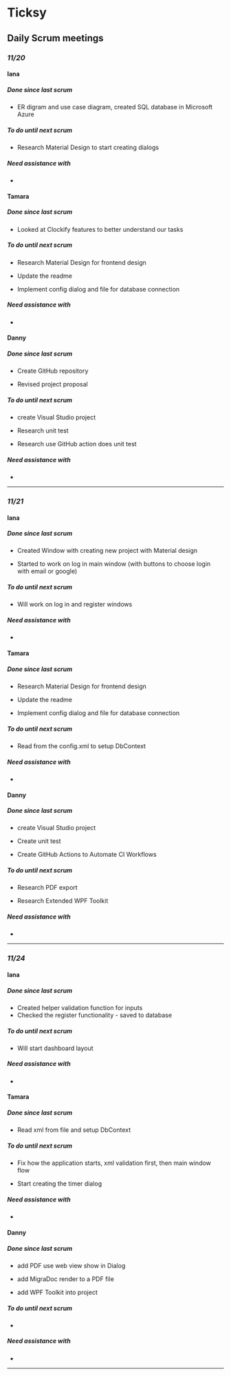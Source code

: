 # Ticksy 

## Daily Scrum meetings 

 

### *11/20* 

#### Iana 

##### Done since last scrum 

- ER digram and use case diagram, created SQL database in Microsoft Azure 

##### To do until next scrum 

- Research Material Design to start creating dialogs 

##### Need assistance with 

- 

 

#### Tamara 

##### Done since last scrum 

- Looked at Clockify features to better understand our tasks 

##### To do until next scrum 

- Research Material Design for frontend design 

- Update the readme 

- Implement config dialog and file for database connection 

##### Need assistance with 

- 

 

#### Danny 

##### Done since last scrum 

- Create GitHub repository 

- Revised project proposal 

##### To do until next scrum 

- create Visual Studio project 

- Research unit test 

- Research use GitHub action does unit test 

##### Need assistance with 

- 

 

*** 

 

### *11/21* 

#### Iana 

##### Done since last scrum 

- Created Window with creating new project with Material design 

- Started to work on log in main window (with buttons to choose login with email or google) 

##### To do until next scrum 

- Will work on log in and register windows 

##### Need assistance with 

- 

 

#### Tamara 

##### Done since last scrum 

- Research Material Design for frontend design 

- Update the readme 

- Implement config dialog and file for database connection 

##### To do until next scrum 

- Read from the config.xml to setup DbContext 

##### Need assistance with 

- 

 

#### Danny 

##### Done since last scrum 

- create Visual Studio project 

- Create unit test 

- Create GitHub Actions to Automate CI Workflows 

##### To do until next scrum 

- Research PDF export 

- Research Extended WPF Toolkit 

##### Need assistance with 

- 

 

*** 

 

### *11/24* 

#### Iana 

##### Done since last scrum 

- Created helper validation function for inputs
- Checked the register functionality - saved to database 

##### To do until next scrum 

- Will start dashboard layout 

##### Need assistance with 

- 

 

#### Tamara 

##### Done since last scrum 

- Read xml from file and setup DbContext 

##### To do until next scrum 

- Fix how the application starts, xml validation first, then main window flow 

- Start creating the timer dialog 

##### Need assistance with 

- 

 

#### Danny 

##### Done since last scrum 

- add PDF use web view show in Dialog 

- add MigraDoc render to a PDF file 

- add WPF Toolkit into project 

##### To do until next scrum 

-  

##### Need assistance with 

- 

 

*** 

 
